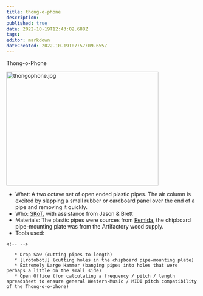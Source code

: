 ```yaml
---
title: thong-o-phone
description: 
published: true
date: 2022-10-19T12:43:02.688Z
tags: 
editor: markdown
dateCreated: 2022-10-19T07:57:09.655Z
---
```


Thong-o-Phone

<img src="/user/thongophone.jpg" class="align-right" width="400" height="300" alt="thongophone.jpg" />

-   What: A two octave set of open ended plastic pipes. The air column is excited by slapping a small rubber or cardboard panel over the end of a pipe and removing it quickly.
-   Who: [SKoT](/User/SKoT), with assistance from Jason & Brett
-   Materials: The plastic pipes were sources from [Remida](/Remida), the chipboard pipe-mounting plate was from the Artifactory wood supply.
-   Tools used:

```{=html}
<!-- -->
```
       * Drop Saw (cutting pipes to length)
       * [[rotobot]] (cutting holes in the chipboard pipe-mounting plate)
       * Extremely Large Hammer (banging pipes into holes that were perhaps a little on the small side)
       * Open Office (for calculating a frequency / pitch / length spreadsheet to ensure general Western-Music / MIDI pitch compatibility of the Thong-o-o-phone)

     
